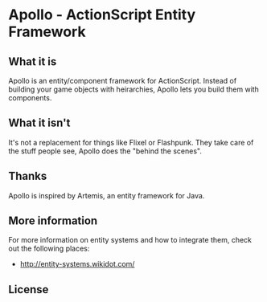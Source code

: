 # Apollo - ActionScript Entity Framework

## What it is

Apollo is an entity/component framework for ActionScript. Instead of building
your game objects with heirarchies, Apollo lets you build them with
components.

## What it isn't

It's not a replacement for things like Flixel or Flashpunk. They take care of
the stuff people see, Apollo does the "behind the scenes".

## Thanks

Apollo is inspired by Artemis, an entity framework for Java.

## More information

For more information on entity systems and how to integrate them, check out the
following places:

  * http://entity-systems.wikidot.com/

## License
